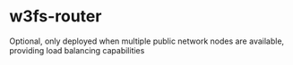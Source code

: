 # w3fs-router
Optional, only deployed when multiple public network nodes are available, providing load balancing capabilities

